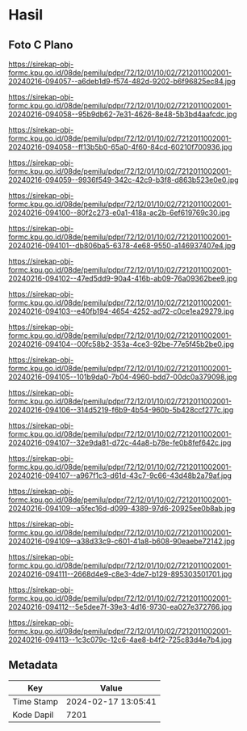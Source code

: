 # Hasil

## Foto C Plano

https://sirekap-obj-formc.kpu.go.id/08de/pemilu/pdpr/72/12/01/10/02/7212011002001-20240216-094057--a6deb1d9-f574-482d-9202-b6f96825ec84.jpg

https://sirekap-obj-formc.kpu.go.id/08de/pemilu/pdpr/72/12/01/10/02/7212011002001-20240216-094058--95b9db62-7e31-4626-8e48-5b3bd4aafcdc.jpg

https://sirekap-obj-formc.kpu.go.id/08de/pemilu/pdpr/72/12/01/10/02/7212011002001-20240216-094058--ff13b5b0-65a0-4f60-84cd-60210f700936.jpg

https://sirekap-obj-formc.kpu.go.id/08de/pemilu/pdpr/72/12/01/10/02/7212011002001-20240216-094059--9936f549-342c-42c9-b3f8-d863b523e0e0.jpg

https://sirekap-obj-formc.kpu.go.id/08de/pemilu/pdpr/72/12/01/10/02/7212011002001-20240216-094100--80f2c273-e0a1-418a-ac2b-6ef619769c30.jpg

https://sirekap-obj-formc.kpu.go.id/08de/pemilu/pdpr/72/12/01/10/02/7212011002001-20240216-094101--db806ba5-6378-4e68-9550-a146937407e4.jpg

https://sirekap-obj-formc.kpu.go.id/08de/pemilu/pdpr/72/12/01/10/02/7212011002001-20240216-094102--47ed5dd9-90a4-416b-ab09-76a09362bee9.jpg

https://sirekap-obj-formc.kpu.go.id/08de/pemilu/pdpr/72/12/01/10/02/7212011002001-20240216-094103--e40fb194-4654-4252-ad72-c0ce1ea29279.jpg

https://sirekap-obj-formc.kpu.go.id/08de/pemilu/pdpr/72/12/01/10/02/7212011002001-20240216-094104--00fc58b2-353a-4ce3-92be-77e5f45b2be0.jpg

https://sirekap-obj-formc.kpu.go.id/08de/pemilu/pdpr/72/12/01/10/02/7212011002001-20240216-094105--101b9da0-7b04-4960-bdd7-00dc0a379098.jpg

https://sirekap-obj-formc.kpu.go.id/08de/pemilu/pdpr/72/12/01/10/02/7212011002001-20240216-094106--314d5219-f6b9-4b54-960b-5b428ccf277c.jpg

https://sirekap-obj-formc.kpu.go.id/08de/pemilu/pdpr/72/12/01/10/02/7212011002001-20240216-094107--32e9da81-d72c-44a8-b78e-fe0b8fef642c.jpg

https://sirekap-obj-formc.kpu.go.id/08de/pemilu/pdpr/72/12/01/10/02/7212011002001-20240216-094107--a967f1c3-d61d-43c7-9c66-43d48b2a79af.jpg

https://sirekap-obj-formc.kpu.go.id/08de/pemilu/pdpr/72/12/01/10/02/7212011002001-20240216-094109--a5fec16d-d099-4389-97d6-20925ee0b8ab.jpg

https://sirekap-obj-formc.kpu.go.id/08de/pemilu/pdpr/72/12/01/10/02/7212011002001-20240216-094109--a38d33c9-c601-41a8-b608-90eaebe72142.jpg

https://sirekap-obj-formc.kpu.go.id/08de/pemilu/pdpr/72/12/01/10/02/7212011002001-20240216-094111--2668d4e9-c8e3-4de7-b129-895303501701.jpg

https://sirekap-obj-formc.kpu.go.id/08de/pemilu/pdpr/72/12/01/10/02/7212011002001-20240216-094112--5e5dee7f-39e3-4d16-9730-ea027e372766.jpg

https://sirekap-obj-formc.kpu.go.id/08de/pemilu/pdpr/72/12/01/10/02/7212011002001-20240216-094113--1c3c079c-12c6-4ae8-b4f2-725c83d4e7b4.jpg


## Metadata

| Key        | Value               |
| ---------- | ------------------- |
| Time Stamp | 2024-02-17 13:05:41 |
| Kode Dapil | 7201                |



